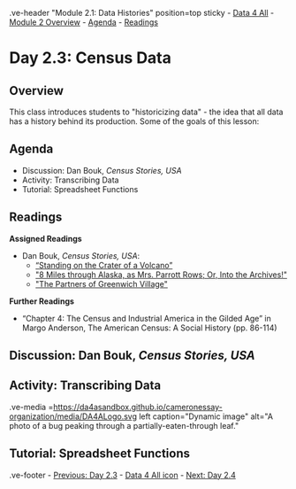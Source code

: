 .ve-header "Module 2.1: Data Histories" position=top sticky
    - [Data 4 All](https://data4all.com)
    - [Module 2 Overview](/module-2/)
    - [Agenda](#agenda)
    - [Readings](#readings) 

# Day 2.3: Census Data

## Overview

This class introduces students to "historicizing data" - the idea that all data has a history behind its production. Some of the goals of this lesson:

## Agenda

- Discussion: Dan Bouk, *Census Stories, USA*
- Activity: Transcribing Data
- Tutorial: Spreadsheet Functions

## Readings

**Assigned Readings**
- Dan Bouk, *Census Stories, USA*: 
    - [“Standing on the Crater of a Volcano”](https://censusstories.us/2020/07/27/disfranchisement.html)
    - ["8 Miles through Alaska, as Mrs. Parrott Rows; Or, Into the Archives!"](https://censusstories.us/2018/10/29/Alaska-paths.html)
    - ["The Partners of Greenwich Village"](https://censusstories.us/2018/07/03/partners.html) 

**Further Readings**
- “Chapter 4: The Census and Industrial America in the Gilded Age” in Margo Anderson, The American Census: A Social History (pp. 86-114)

## Discussion: Dan Bouk, *Census Stories, USA*

## Activity: Transcribing Data

.ve-media =https://da4asandbox.github.io/cameronessay-organization/media/DA4ALogo.svg left caption="Dynamic image" alt="A photo of a bug peaking through a partially-eaten-through leaf."

## Tutorial: Spreadsheet Functions

.ve-footer
    - [Previous: Day 2.3](/module-2/2-3)
    - [Data 4 All icon](somelink)
    - [Next: Day 2.4](/module-2/2-4/)
